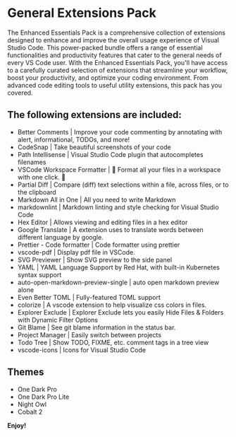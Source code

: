 # General Extensions Pack

The Enhanced Essentials Pack is a comprehensive collection of extensions designed to enhance and improve the overall usage experience of Visual Studio Code. This power-packed bundle offers a range of essential functionalities and productivity features that cater to the general needs of every VS Code user. With the Enhanced Essentials Pack, you'll have access to a carefully curated selection of extensions that streamline your workflow, boost your productivity, and optimize your coding environment. From advanced code editing tools to useful utility extensions, this pack has you covered.

## The following extensions are included:

* Better Comments | Improve your code commenting by annotating with alert, informational, TODOs, and more!
* CodeSnap | Take beautiful screenshots of your code
* Path Intellisense | Visual Studio Code plugin that autocompletes filenames
* VSCode Workspace Formatter | 🔧 Format all your files in a workspace with one click. 🔧
* Partial Diff | Compare (diff) text selections within a file, across files, or to the clipboard
* Markdown All in One | All you need to write Markdown
* markdownlint | Markdown linting and style checking for Visual Studio Code
* Hex Editor | Allows viewing and editing files in a hex editor
* Google Translate | A extension uses to translate words between different language by google.
* Prettier - Code formatter | Code formatter using prettier
* vscode-pdf | Display pdf file in VSCode.
* SVG Previewer | Show SVG preview to the side panel
* YAML | YAML Language Support by Red Hat, with built-in Kubernetes syntax support
* auto-open-markdown-preview-single | auto open markdown preview alone
* Even Better TOML |  Fully-featured TOML support
* colorize | A vscode extension to help visualize css colors in files.
* Explorer Exclude | Explorer Exclude lets you easily Hide Files & Folders with Dynamic Filter Options
* Git Blame | See git blame information in the status bar.
* Project Manager | Easily switch between projects
* Todo Tree | Show TODO, FIXME, etc. comment tags in a tree view
* vscode-icons | Icons for Visual Studio Code

## Themes

* One Dark Pro
* One Dark Pro Lite
* Night Owl
* Cobalt 2

**Enjoy!**
